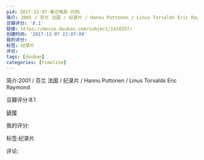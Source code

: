 ```yaml
---
pid: 2017-12-07-看过电影-代码
简介: 2001 / 芬兰 法国 / 纪录片 / Hannu Puttonen / Linus Torvalds Eric Raymond
豆瓣评分: '8.1'
链接: https://movie.douban.com/subject/1418357/
创建时间: '2017-12-07 22:07:09'
我的评分:
标签: 纪录片
评论:
tags: [douban]
categories: [timeline]
---
```

简介:2001 / 芬兰 法国 / 纪录片 / Hannu Puttonen / Linus Torvalds Eric Raymond

豆瓣评分:8.1

[链接](https://movie.douban.com/subject/1418357/)

我的评分:

标签:纪录片

评论:

